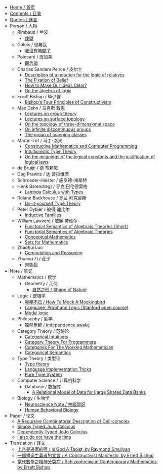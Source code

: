- [Home / 首页](/home)
- [Contents / 目录](/contents)
- [Quotes / 迷言](/quotes)
- Person / 人物
  - Rimbaud / 兰波
    - [煉獄](/person/rimbaud/煉獄)
  - Galois / 伽羅瓦
    - [我沒有時間了](/person/galois/我沒有時間了)
  - Poincaré / 庞加莱
    - [觀念論](/person/poincaré/觀念論)
  - Charles Sanders Peirce / 皮尔士
    - [Description of a notation for the logic of relatives](/person/charles-sanders-peirce/description-of-a-notation-for-the-logic-of-relatives)
    - [The Fixation of Belief](/person/charles-sanders-peirce/the-fixation-of-belief)
    - [How to Make Our Ideas Clear?](/person/charles-sanders-peirce/how-to-make-our-ideas-clear)
    - [On the algebra of logic](/person/charles-sanders-peirce/on-the-algebra-of-logic)
  - Errett Bishop / 毕少普
    - [Bishop's Four Principles of Constructivism](/person/errett-bishop/bishop-s-four-principles-of-constructivism)
  - Max Dehn / 马克斯 戴恩
    * [Lectures on group theory](/person/max-dehn/lectures-on-group-theory)
    * [Lectures on surface topology](/person/max-dehn/lectures-on-surface-topology)
    * [On the topology of three-dimensional space](/person/max-dehn/on-the-topology-of-three-dimensional-space)
    * [On infinite discontinuous groups](/person/max-dehn/on-infinite-discontinuous-groups)
    * [The group of mapping classes](/person/max-dehn/the-group-of-mapping-classes)
  - Martin-Löf / 马丁-洛夫
    - [Constructive Mathematics and Computer Programming](/person/martin-löf/constructive-mathematics-and-computer-programming)
    - [Intuitionistic Type Theory](/person/martin-löf/intuitionistic-type-theory)
    - [On the meanings of the logical constants and the justification of logical laws](/person/martin-löf/on-the-meanings-of-the-logical-constants-and-the-justification-of-logical-laws)
  - de Bruijn / 德 布赖恩
  - Dag Prawitz / 达 普拉维茨
  - Schroeder-Heister / 施罗德-海斯特
  - Henk Barendregt / 亨克 巴伦德雷格
    - [Lambda Calculus with Types](/person/henk-barendregt/lambda-calculus-with-types)
  - Roland Backhouse / 罗兰 拜克豪斯
    - [Do-it-yourself Type Theory](/person/roland-backhouse/do-it-yourself-type-theory)
  - Peter Dybjer / 彼得 迪比尔
    - [Inductive Families](/person/peter-dybjer/inductive-families)
  - William Lawvere / 威廉 劳维尔
    * [Functorial Semantics of Algebraic Theories (Short)](/person/william-lawvere/functorial-semantics-of-algebraic-theories--short)
    * [Functorial Semantics of Algebraic Theories](/person/william-lawvere/functorial-semantics-of-algebraic-theories)
    * [Conceptual Mathematics](/person/william-lawvere/conceptual-mathematics)
    * [Sets for Mathematics](/person/william-lawvere/sets-for-mathematics)
  - Zhaohui Luo
    - [Computation and Reasoning](/person/zhaohui-luo/computation-and-reasoning)
  - Zhuang Zi / 莊子
    - [齊物論](/person/zhuang-zi/齊物論)
- Note / 笔记
  - Mathematics / 数学
    - Geometry / 几何
      * [自然之形 / Shape of Nature](/note/mathematics/geometry/shape-of-nature)
  - Logic / 逻辑学
    * [嘲嘲不已 / How To Mock A Mockingbird](/note/logic/how-to-mock-a-mockingbird)
    * [Language, Proof and Logic (Stanford open course)](/note/logic/language-proof-and-logic--stanford-open-course)
    * [Modal logic](/note/logic/modal-logic)
  - Philosophy / 哲学
    * [獨然覺醒 / Independence awake](/note/philosophy/independence-awake)
  - Category Theory / 范畴论
    - [Categorical Intuitions](/note/category-theory/categorical-intuitions)
    - [Category Theory For Programmers](/note/category-theory/category-theory-for-programmers)
    - [Categories For The Working Mathematician](/note/category-theory/categories-for-the-working-mathematician)
    - [Categorical Semantics](/note/category-theory/categorical-semantics)
  - Type Theory / 类型论
    - [Type theory](/note/type-theory/type-theory)
    - [Language Implementation Tricks](/note/type-theory/language-implementation-tricks)
    - [Pure Type System](/note/type-theory/pure-type-system)
  - Computer Science / 计算机科学
    - Database / 数据库
      - [A Relational Model of Data for Large Shared Data Banks](/note/computer-science/database/a-relational-model-of-data-for-large-shared-data-banks)
  - Biology / 生物学
    - [Neuroscience Note / 神經學記](/note/biology/neuroscience-note)
    - [Human Behavioral Biology](/note/biology/human-behavioral-biology)
- Paper / 论文
  - [A Recursive Combinatorial Description of Cell-complex](/paper/a-recursive-combinatorial-description-of-cell-complex)
  - [Simply Typed JoJo Calculus](/paper/simply-typed-jojo-calculus)
  - [Dependently Typed JoJo Calculus](/paper/dependently-typed-jojo-calculus)
  - [I also do not have the time](/paper/i-also-do-not-have-the-time)
- Translation / 译文
  - [上帝是道家的嗎 / Is God A Taoist, by Raymond Smullyan](/translation/is-god-a-taoist)
  - [一個構造主義者的宣言 / A Constructivist Manifesto, by Errett Bishop](/translation/a-constructivist-manifesto)
  - [當代數學之精神分裂症 / Schizophrenia in Contemporary Mathematics, by Errett Bishop](/translation/schizophrenia-in-contemporary-mathematics)
